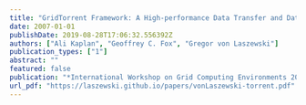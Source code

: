 ```yaml
---
title: "GridTorrent Framework: A High-performance Data Transfer and Data Sharing Framework for Scientific Computing"
date: 2007-01-01
publishDate: 2019-08-28T17:06:32.556392Z
authors: ["Ali Kaplan", "Geoffrey C. Fox", "Gregor von Laszewski"]
publication_types: ["1"]
abstract: ""
featured: false
publication: "*International Workshop on Grid Computing Environments 2007 (GCE07)*"
url_pdf: "https://laszewski.github.io/papers/vonLaszewski-torrent.pdf"
---
```



